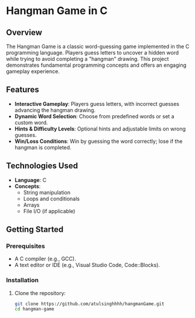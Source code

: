 # Hangman Game in C  

## Overview  
The Hangman Game is a classic word-guessing game implemented in the C programming language. Players guess letters to uncover a hidden word while trying to avoid completing a "hangman" drawing. This project demonstrates fundamental programming concepts and offers an engaging gameplay experience.  

## Features  
- **Interactive Gameplay**: Players guess letters, with incorrect guesses advancing the hangman drawing.  
- **Dynamic Word Selection**: Choose from predefined words or set a custom word.  
- **Hints & Difficulty Levels**: Optional hints and adjustable limits on wrong guesses.  
- **Win/Loss Conditions**: Win by guessing the word correctly; lose if the hangman is completed.  

## Technologies Used  
- **Language**: C  
- **Concepts**:  
  - String manipulation  
  - Loops and conditionals  
  - Arrays  
  - File I/O (if applicable)  

## Getting Started  

### Prerequisites  
- A C compiler (e.g., GCC).  
- A text editor or IDE (e.g., Visual Studio Code, Code::Blocks).  

### Installation  
1. Clone the repository:  
   ```bash
   git clone https://github.com/atulsinghhhh/hangmanGame.git 
   cd hangman-game  
